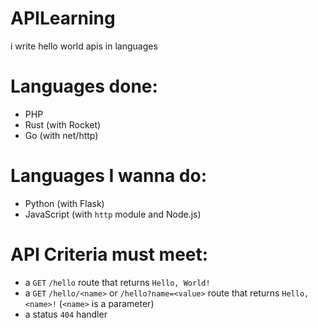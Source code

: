 # APILearning  
i write hello world apis in languages  
  
# Languages done:  
 - PHP  
 - Rust (with Rocket)  
 - Go (with net/http)  

# Languages I wanna do:  
 - Python (with Flask)  
 - JavaScript (with `http` module and Node.js)  
  
# API Criteria must meet:  
 - a `GET` `/hello` route that returns `Hello, World!`  
 - a `GET` `/hello/<name>` or `/hello?name=<value>` route that returns `Hello, <name>!` (`<name>` is a parameter)
 - a status `404` handler